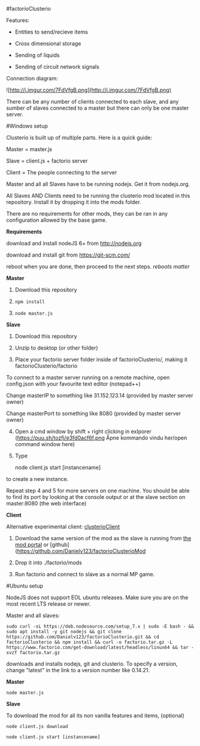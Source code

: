 #factorioClusterio

Features:

- Entities to send/recieve items

- Cross dimensional storage

- Sending of liquids

- Sending of circuit network signals

Connection diagram:

![http://i.imgur.com/7FdVfgB.png](http://i.imgur.com/7FdVfgB.png)

There can be any number of clients connected to each slave, and any sumber of slaves connected to a master but there can only be one master server.

#Windows setup

Clusterio is built up of multiple parts. Here is a quick guide:

Master = master.js

Slave = client.js + factorio server

Client = The people connecting to the server

Master and all all Slaves have to be running nodejs. Get it from nodejs.org.

All Slaves AND Clients need to be running the clusterio mod located in this repository. Install it by dropping it into the mods folder.

There are no requirements for other mods, they can be ran in any configuration allowed by the base game.

**Requirements**

download and install nodeJS 6+ from http://nodejs.org

download and install git from https://git-scm.com/

reboot when you are done, then proceed to the next steps. *reboots matter*

**Master**

1. Download this repository

2.     npm install

3.     node master.js

**Slave**

1. Download this repository

2. Unzip to desktop (or other folder)

3. Place your factorio server folder inside of factorioClusterio/, making it factorioClusterio/factorio

To connect to a master server running on a remote machine, open config.json with your favourite text editor (notepad++)

Change masterIP to something like 31.152.123.14 (provided by master server owner)

Change masterPort to something like 8080 (provided by master server owner)

4. Open a cmd window by shift + right clicking in exlporer (https://puu.sh/tozfj/e3fd0acf6f.png Åpne kommando vindu her/open command window here) 

5. Type

    node client.js start [instancename]
    
 to create a new instance.

Repeat step 4 and 5 for more servers on one machine. You should be able to find its port by looking at the console output or at the slave section on master:8080 (the web interface)

**Client**

Alternative experimental client: [clusterioClient](https://github.com/Danielv123/factorioClusterioClient)

1. Download the same version of the mod as the slave is running from [the mod portal](https://mods.factorio.com/mods/Danielv123/clusterio) or [github](https://github.com/Danielv123/factorioClusterioMod

2. Drop it into ./factorio/mods

3. Run factorio and connect to slave as a normal MP game.

#Ubuntu setup

NodeJS does not support EOL ubuntu releases. Make sure you are on the most recent LTS release or newer.

Master and all slaves:

    sudo curl -sL https://deb.nodesource.com/setup_7.x | sudo -E bash - && sudo apt install -y git nodejs && git clone https://github.com/Danielv123/factorioClusterio.git && cd factorioClusterio && npm install && curl -o factorio.tar.gz -L https://www.factorio.com/get-download/latest/headless/linux64 && tar -xvzf factorio.tar.gz

downloads and installs nodejs, git and clusterio. To specify a version, change "latest" in the link to a version number like 0.14.21.

**Master**

    node master.js
    
**Slave**
    
To download the mod for all its non vanilla features and items, (optional)

    node client.js download
    
    node client.js start [instancename]
